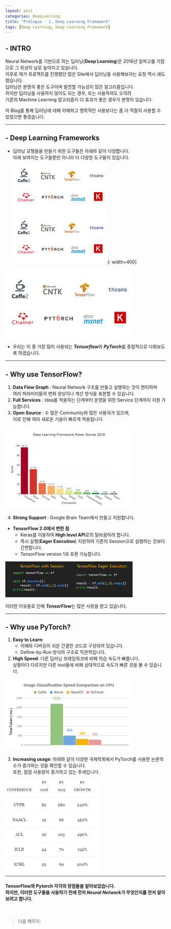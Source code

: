```yaml
---
layout: post
categories: DeepLearning
title: "Prologue - 1. Deep Learning Framework"
tags: [Deep Learning, Deep Learning Framework]
---
```


## - INTRO
Neural Network를 기반으로 하는 딥러닝(**Deep Learning**)은 2016년 알파고를 기점으로 그 위상이 날로 높아지고 있습니다.<br> 이후로 제가 프로젝트를 진행했던 많은 Site에서 딥러닝을 사용해보자는 요청 역시 쇄도했습니다. <br> 딥러닝은 분명히 좋은 도구이며 발전할 가능성이 많은 알고리즘입니다. <br> 하지만 딥러닝을 사용하지 않아도 되는 경우, 또는 사용하여도 오히려 <br> 기존의 Machine Learning 알고리즘이 더 효과가 좋은 경우가 분명히 있습니다.
<br>

이 Blog를 통해 딥러닝에 대해 이해하고 맹목적인 사용보다는 좀 더 적절히 사용할 수 있었으면 좋겠습니다. 

---

## - Deep Learning Frameworks

- 딥러닝 모형들을 만들기 위한 도구들은 아래와 같이 다양합니다. <br> 아래 보여지는 도구들뿐만 아니라 더 다양한 도구들이 있습니다.<br>
    ![](https://github.com/dudrnjs1391/dudrnjs1391.github.io/blob/master/_posts/img/prologue-1-0.png?raw=true)<br>
    ![](https://github.com/dudrnjs1391/dudrnjs1391.github.io/blob/master/_posts/img/prologue-1-0.png?raw=false){: width=400}

<p>
<img src = https://github.com/dudrnjs1391/dudrnjs1391.github.io/blob/master/_posts/img/prologue-1-0.png?raw=true width=400>
</p>
    

* 우리는 이 중 가장 많이 사용되는 ***Tensorflow***와 ***PyTorch***를 중점적으로 다뤄보도록 하겠습니다.

---

## - Why use TensorFlow?

1. **Data Flow Graph** : Neural Network 구조를 만들고 실행하는 것이 편리하며 <br> 여러 파라미터들의 변화 양상이나 계산 방식을 표현할 수 있습니다.
2. **Full Services** : Idea를 적용하는 단계부터 운영을 위한 Service 단계까지 지원 가능합니다.
3. **Open Source** : 수 많은 Community와 많은 사용자가 있으며,<br> 이로 인해 여러 새로운 기술이 빠르게 적용됩니다. 

<a href = https://github.com/dudrnjs1391/dudrnjs1391.github.io/blob/master/_posts/imgs/prologue-1-1>
<img src = https://github.com/dudrnjs1391/dudrnjs1391.github.io/blob/master/_posts/imgs/prologue-1-1.png?raw=true width='400px'>
</a>

4. **Strong Support** : Google Brain Team에서 만들고 지원합니다.

- **TensorFlow 2.0에서 변한 점**
    - Keras를 이용하여 **High level API**로의 탈바꿈하려 합니다.
    - 즉시 실행(**Eager Execution**) 지원하여 기존의 Session으로 실행하는 것보다 간편합니다.
    - TensorFlow version 1과 호환 가능합니다.

<a href = https://github.com/dudrnjs1391/dudrnjs1391.github.io/blob/master/_posts/imgs/prologue-1-2>
<img src = https://github.com/dudrnjs1391/dudrnjs1391.github.io/blob/master/_posts/imgs/prologue-1-2.png?raw=true width='400px'>
</a>


이러한 이유들로 인해 ***TensorFlow***는 많은 사랑을 받고 있습니다.

---

## - Why use PyTorch?

1. **Easy to Learn**: 
    - 이해와 디버깅이 쉬운 간결한 코드로 구성되어 있습니다.
    - Define-by-Run 방식의 구조로 직관적입니다.
2. **High Speed**: 다른 딥러닝 프레임워크에 비해 학습 속도가 빠릅니다.<br> 상황마다 다르지만 다른 tool들에 비해 상대적으로 속도가 빠른 것을 볼 수 있습니다.

<a href = https://github.com/dudrnjs1391/dudrnjs1391.github.io/blob/master/_posts/imgs/prologue-1-3>
<img src = https://github.com/dudrnjs1391/dudrnjs1391.github.io/blob/master/_posts/imgs/prologue-1-3.png?raw=true width='400px'>
</a>


3. **Increasing usage**: 아래와 같이 다양한 국제학회에서 PyTorch를 사용한 논문의 수가 증가하는 것을 확인할 수 있습니다.<br> 또한, 점점 사용량이 증가하고 있는 추세입니다.

<a href = https://github.com/dudrnjs1391/dudrnjs1391.github.io/blob/master/_posts/imgs/prologue-1-4>
<img src = https://github.com/dudrnjs1391/dudrnjs1391.github.io/blob/master/_posts/imgs/prologue-1-4.png?raw=true width='300px'>
</a>


---

#### TensorFlow와 Pytorch 각각의 장점들을 알아보았습니다.<br> 하지만, 이러한 도구들을 사용하기 전에 먼저 ***Neural Network***가 무엇인지를 먼저 알아보려고 합니다.
<br>

> 다음 페이지: 